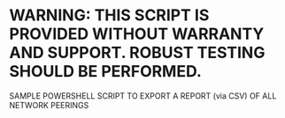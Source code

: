 # WARNING: THIS SCRIPT IS PROVIDED WITHOUT WARRANTY AND SUPPORT. ROBUST TESTING SHOULD BE PERFORMED.

SAMPLE POWERSHELL SCRIPT TO EXPORT A REPORT (via CSV) OF ALL NETWORK PEERINGS
